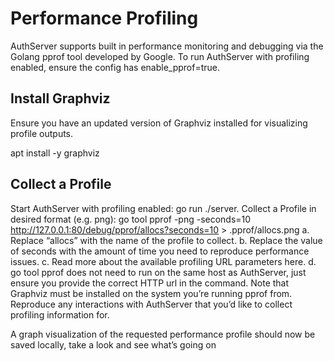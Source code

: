 # Performance Profiling
AuthServer supports built in performance monitoring and debugging via the Golang pprof tool developed by Google. To run AuthServer with profiling enabled, ensure the config has enable_pprof=true.

## Install Graphviz
Ensure you have an updated version of Graphviz installed for visualizing profile outputs.

apt install -y graphviz

## Collect a Profile
Start AuthServer with profiling enabled: go run ./server.
Collect a Profile in desired format (e.g. png): go tool pprof -png -seconds=10 http://127.0.0.1:80/debug/pprof/allocs?seconds=10 > .pprof/allocs.png
a. Replace “allocs” with the name of the profile to collect.
b. Replace the value of seconds with the amount of time you need to reproduce performance issues.
c. Read more about the available profiling URL parameters here. d. go tool pprof does not need to run on the same host as AuthServer, just ensure you provide the correct HTTP url in the command. Note that Graphviz must be installed on the system you’re running pprof from.
Reproduce any interactions with AuthServer that you’d like to collect profiling information for.

A graph visualization of the requested performance profile should now be saved locally, take a look and see what’s going on